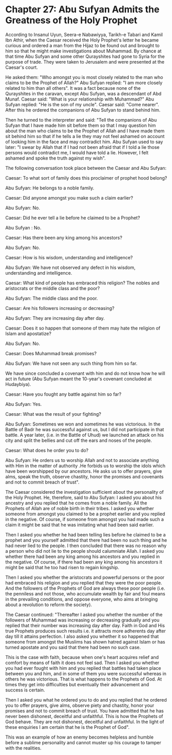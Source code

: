 Chapter 27: Abu Sufyan Admits the Greatness of the Holy Prophet
===============================================================

According to Insanul Uyun, Seera-e Nabawiyya, Tarikh-e Tabari and Kamil
Ibn Athir, when the Caesar received the Holy Prophet's letter he became
curious and ordered a man from the Hijaz to be found out and brought to
him so that he might make investigations about Muhammad. By chance at
that time Abu Sufyan and some other Qurayshites had gone to Syria for
the purpose of trade. They were taken to Jerusalem and were presented at
the Caesar's court.

He asked them: "Who amongst you is most closely related to the man who
claims to be the Prophet of Allah?" Abu Sufyan replied: "I am more
closely related to him than all others". It was a fact because none of
the Qurayshites in the caravan, except Abu Sufyan, was a descendant of
Abd Munaf. Caesar said: "What is your relationship with Muhammad?" Abu
Sufyan replied: "He is the son of my uncle". Caesar said: "Come nearer".
After this he ordered the companions of Abu Sufyan to stand behind him.

Then he turned to the interpreter and said: "Tell the companions of Abu
Sufyan that I have made him sit before them so that I may question him
about the man who claims to be the Prophet of Allah and I have made them
sit behind him so that if he tells a lie they may not feel ashamed on
account of looking him in the face and may contradict him. Abu Sufyan
used to say later: "I swear by Allah that if I had not been afraid that
if I told a lie those persons would contradict me, I would have told a
lie. However, I felt ashamed and spoke the truth against my wish".

The following conversation took place between the Caesar and Abu Sufyan:

Caesar: To what sort of family does this proclaimer of prophet hood
belong?

Abu Sufyan: He belongs to a noble family.

Caesar: Did anyone amongst you make such a claim earlier?

Abu Sufyan: No.

Caesar: Did he ever tell a lie before he claimed to be a Prophet?

Abu Sufyan : No.

Caesar: Has there been any king among his ancestors?

Abu Sufyan: No.

Caesar: How is his wisdom, understanding and intelligence?

Abu Sufyan: We have not observed any defect in his wisdom, understanding
and intelligence.

Caesar: What kind of people has embraced this religion? The nobles and
aristocrats or the middle class and the poor?

Abu Sufyan: The middle class and the poor.

Caesar: Are his followers increasing or decreasing?

Abu Sufyan: They are increasing day after day.

Caesar: Does it so happen that someone of them may hate the religion of
Islam and apostatize?

Abu Sufyan: No.

Caesar: Does Muhammad break promises?

Abu Sufyan: We have not seen any such thing from him so far.

We have since concluded a covenant with him and do not know how he will
act in future (Abu Sufyan meant the 10-year's covenant concluded at
Hudaybiya).

Caesar: Have you fought any battle against him so far?

Abu Sufyan: Yes.

Caesar: What was the result of your fighting?

Abu Sufyan: Sometimes we won and sometimes he was victorious. In the
Battle of Badr he was successful against us, but I did not participate
in that battle. A year later, (i.e. in the Battle of Uhud) we launched
an attack on his city and split the bellies and cut off the ears and
noses of the people.

Caesar: What does he order you to do?

Abu Sufyan: He orders us to worship Allah and not to associate anything
with Him in the matter of authority .He forbids us to worship the idols
which have been worshipped by our ancestors. He asks us to offer
prayers, give alms, speak the truth, observe chastity, honor the
promises and covenants and not to commit breach of trust".

The Caesar considered the investigation sufficient about the personality
of the Holy Prophet. He, therefore, said to Abu Sufyan: I asked you
about his ancestry and you replied that he comes from a noble family.
All the Prophets of Allah are of noble birth in their tribes. I asked
you whether someone from amongst you claimed to be a prophet earlier and
you replied in the negative. Of course, if someone from amongst you had
made such a claim it might be said that he was imitating what had been
said earlier.

Then I asked you whether he had been telling lies before he claimed to
be a prophet and you yourself admitted that there had been no such thing
and he had never lied to the people. I then concluded that there was no
reason why a person who did not lie to the people should calumniate
Allah. I asked you whether there had been any king among his ancestors
and you replied in the negative. Of course, if there had been any king
among his ancestors it might be said that he too had risen to regain
kingship.

Then I asked you whether the aristocrats and powerful persons or the
poor had embraced his religion and you replied that they were the poor
people. And the followers of the Prophets of God are always these poor
people (i.e. the penniless and not those, who accumulate wealth by fair
and foul means in the prevailing conditions, and oppose everyone, who
aims at bringing about a revolution to reform the society).

The Caesar continued: "Thereafter I asked you whether the number of the
followers of Muhammad was increasing or decreasing gradually and you
replied that their number was increasing day after day. Faith in God and
His true Prophets produces such results i.e. it attracts more adherents
day after day till it attains perfection. I also asked you whether it so
happened that someone from amongst the Muslims has shown hatred against
Islam or has turned apostate and you said that there had been no such
case.

This is the case with faith, because when one's heart acquires relief
and comfort by means of faith it does not feel sad. Then I asked you
whether you had ever fought with him and you replied that battles had
taken place between you and him, and in some of them you were successful
whereas in others he was victorious. That is what happens to the
Prophets of God. At times they get into difficulties but eventually
their advancement and success is certain.

Then I asked you what he ordered you to do and you replied that he
ordered you to offer prayers, give alms, observe piety and chastity,
honor your promises and not to commit breach of trust. You have admitted
that he has never been dishonest, deceitful and unfaithful. This is how
the Prophets of God behave. They are not dishonest, deceitful and
unfaithful. In the light of these enquiries I am certain that he is the
Prophet of God".

This was an example of how an enemy becomes helpless and humble before a
sublime personality and cannot muster up his courage to tamper with the
realities.


